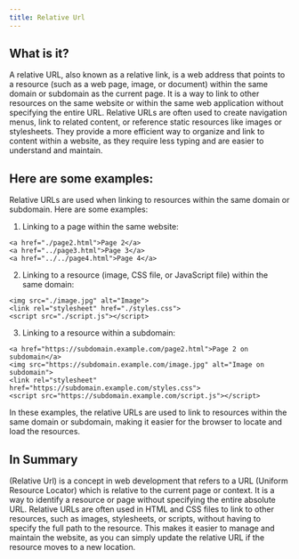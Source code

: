 ```yaml
---
title: Relative Url
---
```




## What is it?

A relative URL, also known as a relative link, is a web address that points to a resource (such as a web page, image, or document) within the same domain or subdomain as the current page. It is a way to link to other resources on the same website or within the same web application without specifying the entire URL. Relative URLs are often used to create navigation menus, link to related content, or reference static resources like images or stylesheets. They provide a more efficient way to organize and link to content within a website, as they require less typing and are easier to understand and maintain.

## Here are some examples:

Relative URLs are used when linking to resources within the same domain or subdomain. Here are some examples:

1. Linking to a page within the same website:

```
<a href="./page2.html">Page 2</a>
<a href="../page3.html">Page 3</a>
<a href="../../page4.html">Page 4</a>
```

2. Linking to a resource (image, CSS file, or JavaScript file) within the same domain:

```
<img src="./image.jpg" alt="Image">
<link rel="stylesheet" href="./styles.css">
<script src="./script.js"></script>
```

3. Linking to a resource within a subdomain:

```
<a href="https://subdomain.example.com/page2.html">Page 2 on subdomain</a>
<img src="https://subdomain.example.com/image.jpg" alt="Image on subdomain">
<link rel="stylesheet" href="https://subdomain.example.com/styles.css">
<script src="https://subdomain.example.com/script.js"></script>
```

In these examples, the relative URLs are used to link to resources within the same domain or subdomain, making it easier for the browser to locate and load the resources.

## In Summary

(Relative Url) is a concept in web development that refers to a URL (Uniform Resource Locator) which is relative to the current page or context. It is a way to identify a resource or page without specifying the entire absolute URL. Relative URLs are often used in HTML and CSS files to link to other resources, such as images, stylesheets, or scripts, without having to specify the full path to the resource. This makes it easier to manage and maintain the website, as you can simply update the relative URL if the resource moves to a new location.